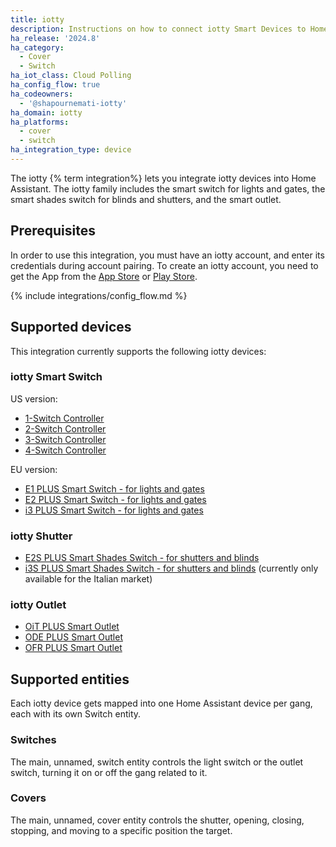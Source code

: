 ```yaml
---
title: iotty
description: Instructions on how to connect iotty Smart Devices to Home Assistant.
ha_release: '2024.8'
ha_category:
  - Cover
  - Switch
ha_iot_class: Cloud Polling
ha_config_flow: true
ha_codeowners:
  - '@shapournemati-iotty'
ha_domain: iotty
ha_platforms:
  - cover
  - switch
ha_integration_type: device
---
```


The iotty {% term integration%} lets you integrate iotty devices into Home Assistant. The iotty family includes the smart switch for lights and gates, the smart shades switch for blinds and shutters, and the smart outlet.

## Prerequisites

In order to use this integration, you must have an iotty account, and enter its credentials during account pairing.
To create an iotty account, you need to get the App from the [App Store](https://apps.apple.com/it/app/iotty-smart-home/id1230937401) or [Play Store](https://play.google.com/store/apps/details?id=com.dynamicait.iotty&hl=en).

{% include integrations/config_flow.md %}

## Supported devices

This integration currently supports the following iotty devices:

### iotty Smart Switch

US version:

- [1-Switch Controller](https://iottysmarthome.com/products/1-switch-controller?variant=43630747058389)
- [2-Switch Controller](https://iottysmarthome.com/products/2-switch-controller?variant=43630751219925)
- [3-Switch Controller](https://iottysmarthome.com/products/3-switch-controller?variant=43630760493269)
- [4-Switch Controller](https://iottysmarthome.com/products/4-switch-controller?variant=43630774386901)

EU version:

- [E1 PLUS Smart Switch - for lights and gates](https://iotty.uk/collections/prodotti-singoli/products/e1-e2-plus-smart-switch-for-lights-and-gates)
- [E2 PLUS Smart Switch - for lights and gates](https://iotty.uk/collections/prodotti-singoli/products/e1-e2-plus-smart-switch-for-lights-and-gates?variant=48626603032911)
- [i3 PLUS Smart Switch - for lights and gates](https://iotty.it/collections/prodotti-singoli/products/i3-plus-interruttore-intelligente-per-luci-e-cancelli)

### iotty Shutter

- [E2S PLUS Smart Shades Switch - for shutters and blinds](https://iotty.uk/collections/frontpage/products/e2s-plus-smart-shades-switch-for-shutters-and-blinds)
- [i3S PLUS Smart Shades Switch - for shutters and blinds](https://iotty.it/collections/prodotti-singoli/products/i3s-plus-interruttore-intelligente-per-tende-e-tapparelle) (currently only available for the Italian market)

### iotty Outlet

- [OiT PLUS Smart Outlet](https://iotty.it/collections/prodotti-singoli/products/oit-plus-presa-intelligente)
- [ODE PLUS Smart Outlet](https://iotty.de/collections/prodotti-singoli/products/ode-plus-smarte-steckdose)
- [OFR PLUS Smart Outlet](https://iotty.fr/collections/prodotti-singoli/products/ofr-plus-prise-intelligente)

## Supported entities

Each iotty device gets mapped into one Home Assistant device per gang, each with its own Switch entity.

### Switches

The main, unnamed, switch entity controls the light switch or the outlet switch, turning it on or off the gang related to it.

### Covers

The main, unnamed, cover entity controls the shutter, opening, closing, stopping, and moving to a specific position the target.
